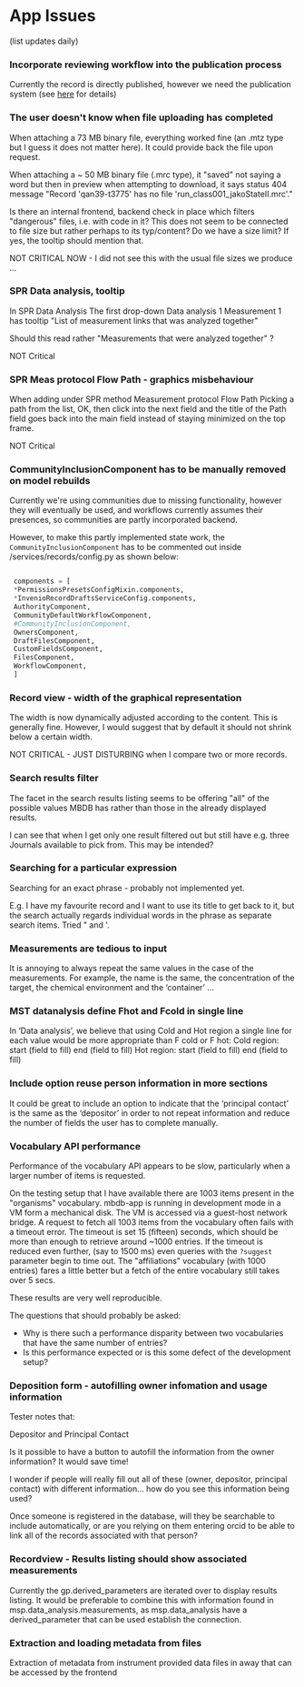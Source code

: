 # App Issues
(list updates daily)

### Incorporate reviewing workflow into the publication process

Currently the record is directly published, however we need the publication system (see [here](https://github.com/Molecular-Biophysics-Database/mbdb-docs/tree/workflow-descriptions) for details)

### The user doesn't know when file uploading has completed

When attaching a 73 MB binary file, everything worked fine (an .mtz type but I guess it does not matter here). 
It could provide back the file upon request.

When attaching a ~ 50 MB binary file (.mrc type), it "saved" not saying a word but then in preview when attempting to download, it says
status	404
message	"Record 'qan39-t3775' has no file 'run_class001_jakoStateII.mrc'."

Is there an internal frontend, backend check in place which filters "dangerous" files, i.e. with code in it?
This does not seem to be connected to file size but rather perhaps to its typ/content?
Do we have a size limit? If yes, the tooltip should mention that.

NOT CRITICAL NOW - I did not see this with the usual file sizes we produce ...

### SPR Data analysis, tooltip

In SPR
Data Analysis
The first drop-down Data analysis 1 Measurement 1 has tooltip
"List of measurement links that was analyzed together"

Should this read rather
"Measurements that were analyzed together" ?

NOT Critical

### SPR Meas protocol Flow Path - graphics misbehaviour

When adding under SPR method
Measurement protocol
Flow
Path
Picking a path from the list, OK, then click into the next field and the title of the Path field goes back into the main field instead of staying minimized on the top frame.

NOT Critical 

### CommunityInclusionComponent has to be manually removed on model rebuilds

Currently we're using communities due to missing functionality, however they will eventually be used, and workflows currently assumes their presences, so communities are partly incorporated backend. 

However, to make this partly implemented state work, the `CommunityInclusionComponent` has to be commented out inside
<model>/services/records/config.py as shown below:

```python

 components = [
 *PermissionsPresetsConfigMixin.components,
 *InvenioRecordDraftsServiceConfig.components,
 AuthorityComponent,
 CommunityDefaultWorkflowComponent,
 #CommunityInclusionComponent,
 OwnersComponent,
 DraftFilesComponent,
 CustomFieldsComponent,
 FilesComponent,
 WorkflowComponent,
 ]


```

### Record view - width of the graphical representation

The width is now dynamically adjusted according to the content.
This is generally fine.
However, I would suggest that by default it should not shrink below a certain width.

NOT CRITICAL - JUST DISTURBING when I compare two or more records.


### Search results filter

The facet in the search results listing seems to be offering "all" of the possible values MBDB has rather than those in the already displayed results.

I can see that when I get only one result filtered out but still have e.g. three Journals available to pick from.
This may be intended?


### Searching for a particular expression

Searching for an exact phrase - probably not implemented yet.

E.g. I have my favourite record and I want to use its title to get back to it, but the search actually regards individual words in the phrase as separate search items.
Tried " and '.


### Measurements are tedious to input 

 It is annoying to always repeat the same values in the case of the measurements. For example, the name is the same, the concentration of the target, the chemical environment and the ‘container’ ...

### MST datanalysis define Fhot and Fcold in single line 

In ‘Data analysis’, we believe that using Cold and Hot region a single line for each value would be more appropriate than F cold or F hot:
Cold region: start (field to fill) end (field to fill)
Hot region: start (field to fill) end (field to fill)

### Include option reuse person information in more sections 

It could be great to include an option to indicate that the ‘principal contact’ is the same as the ‘depositor’ in order to not repeat information and reduce the number of fields the user has to complete manually.

### Vocabulary API performance

Performance of the vocabulary API appears to be slow, particularly when a larger number of items is requested.

On the testing setup that I have available there are 1003 items present in the "organisms" vocabulary. mbdb-app is running in development mode in a VM form a mechanical disk. The VM is accessed via a guest-host network bridge. A request to fetch all 1003 items from the vocabulary often fails with a timeout error. The timeout is set 15 (fifteen) seconds, which should be more than enough to retrieve around ~1000 entries. If the timeout is reduced even further, (say to 1500 ms) even queries with the `?suggest` parameter begin to time out.
The "affiliations" vocabulary (with 1000 entries) fares a little better but a fetch of the entire vocabulary still takes over 5 secs. 

These results are very well reproducible.

The questions that should probably be asked:
- Why is there such a performance disparity between two vocabularies that have the same number of entries?
- Is this performance expected or is this some defect of the development setup?

### Deposition form - autofilling owner infomation and usage information

Tester notes that:

Depositor and Principal Contact

Is it possible to have a button to autofill the information from the owner information? It would save time!

I wonder if people will really fill out all of these (owner, depositor, principal contact) with different information… how do you see this information being used?

Once someone is registered in the database, will they be searchable to include automatically, or are you relying on them entering orcid to be able to link all of the records associated with that person?

### Recordview - Results listing should show associated measurements 

Currently the gp.derived_parameters are iterated over to display results listing. It would be preferable to combine this with information found in msp.data_analysis.measurements, as msp.data_analysis have a derived_parameter that can be used establish the connection. 

### Extraction and loading metadata from files 

Extraction of metadata from instrument provided data files in away that can be accessed by the frontend 


